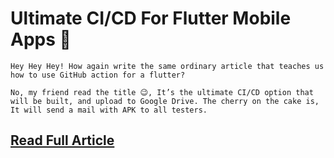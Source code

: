# Ultimate CI/CD For Flutter Mobile Apps 🚀

    Hey Hey Hey! How again write the same ordinary article that teaches us how to use GitHub action for a flutter?

    No, my friend read the title 😉, It’s the ultimate CI/CD option that will be built, and upload to Google Drive. The cherry on the cake is, It will send a mail with APK to all testers.

## [Read Full Article](https://medium.com/@kunjkanani27/3415c337435f)
